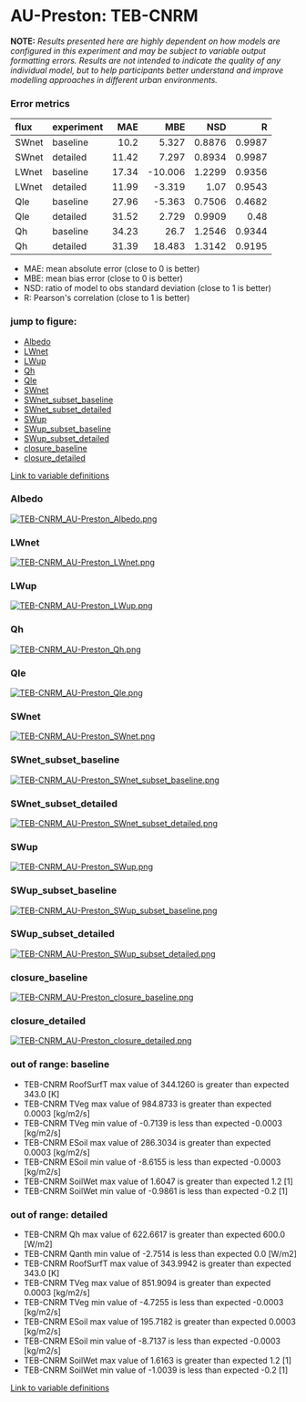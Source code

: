 # AU-Preston: TEB-CNRM

**NOTE:** *Results presented here are highly dependent on how models are configured in this experiment and may be subject to variable output formatting errors. Results are not intended to indicate the quality of any individual model, but to help participants better understand and improve modelling approaches in different urban environments.*

### Error metrics

| flux   | experiment   |   MAE |     MBE |    NSD |      R |
|:-------|:-------------|------:|--------:|-------:|-------:|
| SWnet  | baseline     | 10.2  |   5.327 | 0.8876 | 0.9987 |
| SWnet  | detailed     | 11.42 |   7.297 | 0.8934 | 0.9987 |
| LWnet  | baseline     | 17.34 | -10.006 | 1.2299 | 0.9356 |
| LWnet  | detailed     | 11.99 |  -3.319 | 1.07   | 0.9543 |
| Qle    | baseline     | 27.96 |  -5.363 | 0.7506 | 0.4682 |
| Qle    | detailed     | 31.52 |   2.729 | 0.9909 | 0.48   |
| Qh     | baseline     | 34.23 |  26.7   | 1.2546 | 0.9344 |
| Qh     | detailed     | 31.39 |  18.483 | 1.3142 | 0.9195 |

 - MAE: mean absolute error (close to 0 is better)
 - MBE: mean bias error (close to 0 is better)
 - NSD: ratio of model to obs standard deviation (close to 1 is better)
 - R: Pearson's correlation (close to 1 is better)

### jump to figure:
 - [Albedo](#albedo)
 - [LWnet](#lwnet)
 - [LWup](#lwup)
 - [Qh](#qh)
 - [Qle](#qle)
 - [SWnet](#swnet)
 - [SWnet_subset_baseline](#swnet_subset_baseline)
 - [SWnet_subset_detailed](#swnet_subset_detailed)
 - [SWup](#swup)
 - [SWup_subset_baseline](#swup_subset_baseline)
 - [SWup_subset_detailed](#swup_subset_detailed)
 - [closure_baseline](#closure_baseline)
 - [closure_detailed](#closure_detailed)

[Link to variable definitions](variable_definitions.md)

### <a name="albedo"></a>Albedo
[![TEB-CNRM_AU-Preston_Albedo.png](TEB-CNRM_AU-Preston_Albedo.png)](TEB-CNRM_AU-Preston_Albedo.png)

### <a name="lwnet"></a>LWnet
[![TEB-CNRM_AU-Preston_LWnet.png](TEB-CNRM_AU-Preston_LWnet.png)](TEB-CNRM_AU-Preston_LWnet.png)

### <a name="lwup"></a>LWup
[![TEB-CNRM_AU-Preston_LWup.png](TEB-CNRM_AU-Preston_LWup.png)](TEB-CNRM_AU-Preston_LWup.png)

### <a name="qh"></a>Qh
[![TEB-CNRM_AU-Preston_Qh.png](TEB-CNRM_AU-Preston_Qh.png)](TEB-CNRM_AU-Preston_Qh.png)

### <a name="qle"></a>Qle
[![TEB-CNRM_AU-Preston_Qle.png](TEB-CNRM_AU-Preston_Qle.png)](TEB-CNRM_AU-Preston_Qle.png)

### <a name="swnet"></a>SWnet
[![TEB-CNRM_AU-Preston_SWnet.png](TEB-CNRM_AU-Preston_SWnet.png)](TEB-CNRM_AU-Preston_SWnet.png)

### <a name="swnet_subset_baseline"></a>SWnet_subset_baseline
[![TEB-CNRM_AU-Preston_SWnet_subset_baseline.png](TEB-CNRM_AU-Preston_SWnet_subset_baseline.png)](TEB-CNRM_AU-Preston_SWnet_subset_baseline.png)

### <a name="swnet_subset_detailed"></a>SWnet_subset_detailed
[![TEB-CNRM_AU-Preston_SWnet_subset_detailed.png](TEB-CNRM_AU-Preston_SWnet_subset_detailed.png)](TEB-CNRM_AU-Preston_SWnet_subset_detailed.png)

### <a name="swup"></a>SWup
[![TEB-CNRM_AU-Preston_SWup.png](TEB-CNRM_AU-Preston_SWup.png)](TEB-CNRM_AU-Preston_SWup.png)

### <a name="swup_subset_baseline"></a>SWup_subset_baseline
[![TEB-CNRM_AU-Preston_SWup_subset_baseline.png](TEB-CNRM_AU-Preston_SWup_subset_baseline.png)](TEB-CNRM_AU-Preston_SWup_subset_baseline.png)

### <a name="swup_subset_detailed"></a>SWup_subset_detailed
[![TEB-CNRM_AU-Preston_SWup_subset_detailed.png](TEB-CNRM_AU-Preston_SWup_subset_detailed.png)](TEB-CNRM_AU-Preston_SWup_subset_detailed.png)

### <a name="closure_baseline"></a>closure_baseline
[![TEB-CNRM_AU-Preston_closure_baseline.png](TEB-CNRM_AU-Preston_closure_baseline.png)](TEB-CNRM_AU-Preston_closure_baseline.png)

### <a name="closure_detailed"></a>closure_detailed
[![TEB-CNRM_AU-Preston_closure_detailed.png](TEB-CNRM_AU-Preston_closure_detailed.png)](TEB-CNRM_AU-Preston_closure_detailed.png)

### out of range: baseline

 - TEB-CNRM RoofSurfT max value of 344.1260 is greater than expected 343.0 [K]
 - TEB-CNRM TVeg max value of 984.8733 is greater than expected 0.0003 [kg/m2/s]
 - TEB-CNRM TVeg min value of -0.7139 is less than expected -0.0003 [kg/m2/s]
 - TEB-CNRM ESoil max value of 286.3034 is greater than expected 0.0003 [kg/m2/s]
 - TEB-CNRM ESoil min value of -8.6155 is less than expected -0.0003 [kg/m2/s]
 - TEB-CNRM SoilWet max value of 1.6047 is greater than expected 1.2 [1]
 - TEB-CNRM SoilWet min value of -0.9861 is less than expected -0.2 [1]

### out of range: detailed

 - TEB-CNRM Qh max value of 622.6617 is greater than expected 600.0 [W/m2]
 - TEB-CNRM Qanth min value of -2.7514 is less than expected 0.0 [W/m2]
 - TEB-CNRM RoofSurfT max value of 343.9942 is greater than expected 343.0 [K]
 - TEB-CNRM TVeg max value of 851.9094 is greater than expected 0.0003 [kg/m2/s]
 - TEB-CNRM TVeg min value of -4.7255 is less than expected -0.0003 [kg/m2/s]
 - TEB-CNRM ESoil max value of 195.7182 is greater than expected 0.0003 [kg/m2/s]
 - TEB-CNRM ESoil min value of -8.7137 is less than expected -0.0003 [kg/m2/s]
 - TEB-CNRM SoilWet max value of 1.6163 is greater than expected 1.2 [1]
 - TEB-CNRM SoilWet min value of -1.0039 is less than expected -0.2 [1]


[Link to variable definitions](variable_definitions.md)

